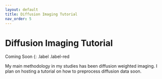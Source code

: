 ```yaml
---
layout: default
title: Diffusion Imaging Tutorial
nav_order: 5
---
```


# Diffusion Imaging Tutorial
Coming Soon
{: .label .label-red

My main methodology in my studies has been diffusion weighted imaging. I plan on hosting a tutorial on how to preprocess diffusion data soon. 
